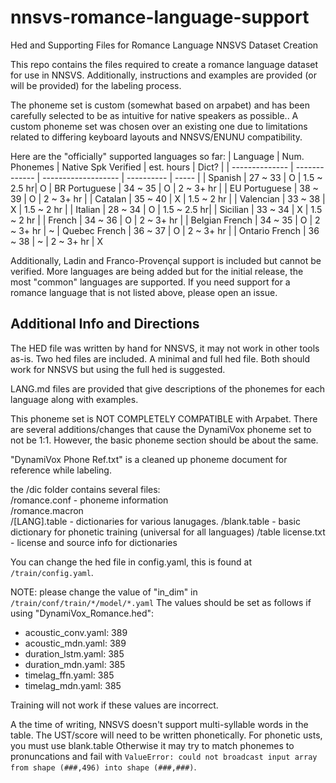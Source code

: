 # nnsvs-romance-language-support
Hed and Supporting Files for Romance Language NNSVS Dataset Creation 

This repo contains the files required to create a romance language dataset for use in NNSVS.
Additionally, instructions and examples are provided (or will be provided) for the labeling process.

The phoneme set is custom (somewhat based on arpabet) and has been carefully selected to be as intuitive for native speakers as possible.. A custom phoneme set was chosen over an existing one due to limitations related to differing keyboard layouts and NNSVS/ENUNU compatibility.

Here are the "officially" supported languages so far:
| Language       | Num. Phonemes | Native Spk Verified | est. hours | Dict? |
| -------------- | ------------- | ------------------- | ---------- | ----- |
| Spanish        | 27 ~ 33       | O                   | 1.5 ~ 2.5 hr| O
| BR Portuguese  | 34 ~ 35       | O                   | 2 ~ 3+ hr  |
| EU Portuguese  | 38 ~ 39       | O                   | 2 ~ 3+ hr  |
| Catalan        | 35 ~ 40       | X                   | 1.5 ~ 2 hr |
| Valencian      | 33 ~ 38       | X                   | 1.5 ~ 2 hr |
| Italian        | 28 ~ 34       | O                   | 1.5 ~ 2.5 hr|
| Sicilian       | 33 ~ 34       | X                   | 1.5 ~ 2 hr |
| French         | 34 ~ 36       | O                   | 2 ~ 3+ hr  |
| Belgian French | 34 ~ 35       | O                   | 2 ~ 3+ hr  | ~
| Quebec French  | 36 ~ 37       | O                   | 2 ~ 3+ hr  |
| Ontario French | 36 ~ 38       | ~                   | 2 ~ 3+ hr  | X

Additionally, Ladin and Franco-Provençal support is included but cannot be verified.
More languages are being added but for the initial release, the most "common" languages are supported. If you need support for a romance language that is not listed above, please open an issue.

## Additional Info and Directions

The HED file was written by hand for NNSVS, it may not work in other tools as-is.
Two hed files are included. A minimal and full hed file. Both should work for NNSVS but using the full hed is suggested.

LANG.md files are provided that give descriptions of the phonemes for each language along with examples.

This phoneme set is NOT COMPLETELY COMPATIBLE with Arpabet.
There are several additions/changes that cause the DynamiVox phoneme set to not be 1:1.
However, the basic phoneme section should be about the same.

"DynamiVox Phone Ref.txt" is a cleaned up phoneme document for reference while labeling.

the /dic folder contains several files:  
/romance.conf - phoneme information  
/romance.macron  
/[LANG].table - dictionaries for various lanugages.
/blank.table - basic dictionary for phonetic training (universal for all languages)
/table license.txt - license and source info for dictionaries  

You can change the hed file in config.yaml, this is found at `/train/config.yaml`.

NOTE: please change the value of "in_dim" in `/train/conf/train/*/model/*.yaml`
The values should be set as follows if using "DynamiVox_Romance.hed":

* acoustic_conv.yaml: 389
* acoustic_mdn.yaml: 389
* duration_lstm.yaml: 385
* duration_mdn.yaml: 385
* timelag_ffn.yaml: 385
* timelag_mdn.yaml: 385

Training will not work if these values are incorrect.

A the time of writing, NNSVS doesn't support multi-syllable words in the table. The UST/score will need to be written phonetically.
For phonetic usts, you must use blank.table
Otherwise it may try to match phonemes to pronuncations and fail with `ValueError: could not broadcast input array from shape (###,496) into shape (###,###)`.
